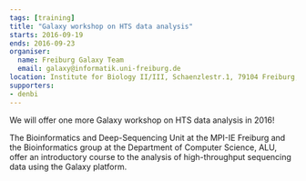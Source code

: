```yaml
---
tags: [training]
title: "Galaxy workshop on HTS data analysis"
starts: 2016-09-19
ends: 2016-09-23
organiser:
  name: Freiburg Galaxy Team
  email: galaxy@informatik.uni-freiburg.de
location: Institute for Biology II/III, Schaenzlestr.1, 79104 Freiburg, Germany
supporters:
- denbi
---
```


We will offer one more Galaxy workshop on HTS data analysis in 2016!

The Bioinformatics and Deep-Sequencing Unit at the MPI-IE Freiburg and the Bioinformatics group at the Department of Computer Science, ALU, offer an introductory course to the analysis of high-throughput sequencing data using the Galaxy platform.
